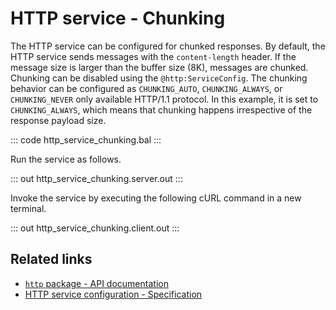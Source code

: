 # HTTP service - Chunking

The HTTP service can be configured for chunked responses. By default, the HTTP service sends messages with the `content-length` header. If the message size is larger than the buffer size (8K), messages are chunked. Chunking can be disabled using the `@http:ServiceConfig`. The chunking behavior can be configured as `CHUNKING_AUTO`, `CHUNKING_ALWAYS`, or `CHUNKING_NEVER` only available HTTP/1.1 protocol. In this example, it is set to `CHUNKING_ALWAYS`, which means that chunking happens irrespective of the response payload size.

::: code http_service_chunking.bal :::

Run the service as follows.

::: out http_service_chunking.server.out :::

Invoke the service by executing the following cURL command in a new terminal.

::: out http_service_chunking.client.out :::

## Related links
- [`http` package - API documentation](https://lib.ballerina.io/ballerina/http/latest/)
- [HTTP service configuration - Specification](https://ballerina.io/spec/http/#41-service-configuration)
